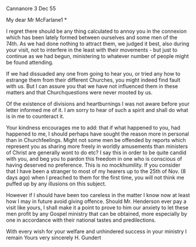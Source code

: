  Cannanore 3 Dec 55

My dear Mr McFarlane1 <Kaplan>*

I regret there should be any thing calculated to annoy you in the connexion which has been lately formed between ourselves and some men of the 74th. As we had done nothing to attract them, we judged it best, also during your visit, not to interfere in the least with their movements - but just to continue as we had begun, ministering to whatever number of people might be found attending.

If we had dissuaded any one from going to hear you, or tried any how to estrange them from their different Churches, you might indeed find fault with us. But I can assure you that we have not influenced them in these matters and that Churchquestions were never mooted by us.

Of the existence of divisions and heartburnings I was not aware before your letter informed me of it. I am sorry to hear of such a spirit and shall do what is in me to counteract it.

Your kindness encourages me to add: that if what happened to you, had happened to me, I should perhaps have sought the reason more in personal than in Churchfeelings. Might not some men be offended by reports which represent you as sharing more freely in worldly amusements than ministers of Christ are generally wont to do etc? I say this in order to be quite candid with you, and beg you to pardon this freedom in one who is conscious of having deserved no preference. This is no mockhumility. If you consider that I have been a stranger to most of my hearers up to the 25th of Nov. (8 days ago) when I preached to them for the first time, you will not think me puffed up by any illusions on this subject.

However if I should have been too careless in the matter I know now at least how I may in future avoid giving offence. Should Mr. Henderson ever pay a visit like yours, I shall make it a point to prove to him our anxiety to let these men profit by any Gospel ministry that can be obtained, more especially by one in accordance with their national tastes and predilections.

With every wish for your welfare and unhindered success in your ministry  I remain
 Yours very sincerely
 H. Gundert

